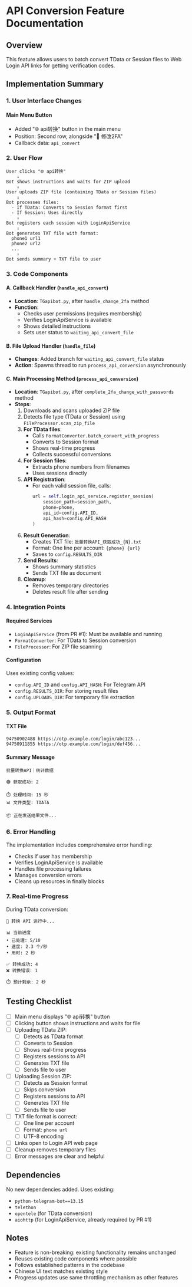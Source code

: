 # API Conversion Feature Documentation

## Overview
This feature allows users to batch convert TData or Session files to Web Login API links for getting verification codes.

## Implementation Summary

### 1. User Interface Changes

#### Main Menu Button
- Added "🌐 api转换" button in the main menu
- Position: Second row, alongside "🔐 修改2FA"
- Callback data: `api_convert`

### 2. User Flow

```
User clicks "🌐 api转换" 
    ↓
Bot shows instructions and waits for ZIP upload
    ↓
User uploads ZIP file (containing TData or Session files)
    ↓
Bot processes files:
  - If TData: Converts to Session format first
  - If Session: Uses directly
    ↓
Bot registers each session with LoginApiService
    ↓
Bot generates TXT file with format:
  phone1 url1
  phone2 url2
  ...
    ↓
Bot sends summary + TXT file to user
```

### 3. Code Components

#### A. Callback Handler (`handle_api_convert`)
- **Location**: `TGapibot.py`, after `handle_change_2fa` method
- **Function**: 
  - Checks user permissions (requires membership)
  - Verifies LoginApiService is available
  - Shows detailed instructions
  - Sets user status to `waiting_api_convert_file`

#### B. File Upload Handler (`handle_file`)
- **Changes**: Added branch for `waiting_api_convert_file` status
- **Action**: Spawns thread to run `process_api_conversion` asynchronously

#### C. Main Processing Method (`process_api_conversion`)
- **Location**: `TGapibot.py`, after `complete_2fa_change_with_passwords` method
- **Steps**:
  1. Downloads and scans uploaded ZIP file
  2. Detects file type (TData or Session) using `FileProcessor.scan_zip_file`
  3. **For TData files**:
     - Calls `FormatConverter.batch_convert_with_progress`
     - Converts to Session format
     - Shows real-time progress
     - Collects successful conversions
  4. **For Session files**:
     - Extracts phone numbers from filenames
     - Uses sessions directly
  5. **API Registration**:
     - For each valid session file, calls:
       ```python
       url = self.login_api_service.register_session(
           session_path=session_path,
           phone=phone,
           api_id=config.API_ID,
           api_hash=config.API_HASH
       )
       ```
  6. **Result Generation**:
     - Creates TXT file: `批量转换API_获取成功_{N}.txt`
     - Format: One line per account: `{phone} {url}`
     - Saves to `config.RESULTS_DIR`
  7. **Send Results**:
     - Shows summary statistics
     - Sends TXT file as document
  8. **Cleanup**:
     - Removes temporary directories
     - Deletes result file after sending

### 4. Integration Points

#### Required Services
- `LoginApiService` (from PR #1): Must be available and running
- `FormatConverter`: For TData to Session conversion
- `FileProcessor`: For ZIP file scanning

#### Configuration
Uses existing config values:
- `config.API_ID` and `config.API_HASH`: For Telegram API
- `config.RESULTS_DIR`: For storing result files
- `config.UPLOADS_DIR`: For temporary file extraction

### 5. Output Format

#### TXT File
```
94750902488 https://otp.example.com/login/abc123...
94750911855 https://otp.example.com/login/def456...
```

#### Summary Message
```
批量转换API｜统计数据

🟢 获取成功: 2

⏱️ 处理时间: 15 秒
📊 文件类型: TDATA

📦 正在发送结果文件...
```

### 6. Error Handling

The implementation includes comprehensive error handling:
- Checks if user has membership
- Verifies LoginApiService is available
- Handles file processing failures
- Manages conversion errors
- Cleans up resources in finally blocks

### 7. Real-time Progress

During TData conversion:
```
🔄 转换 API 进行中...

📊 当前进度
• 已处理: 5/10
• 速度: 2.3 个/秒
• 用时: 2 秒

✅ 转换成功: 4
❌ 转换错误: 1

⏱️ 预计剩余: 2 秒
```

## Testing Checklist

- [ ] Main menu displays "🌐 api转换" button
- [ ] Clicking button shows instructions and waits for file
- [ ] Uploading TData ZIP:
  - [ ] Detects as TData format
  - [ ] Converts to Session
  - [ ] Shows real-time progress
  - [ ] Registers sessions to API
  - [ ] Generates TXT file
  - [ ] Sends file to user
- [ ] Uploading Session ZIP:
  - [ ] Detects as Session format
  - [ ] Skips conversion
  - [ ] Registers sessions to API
  - [ ] Generates TXT file
  - [ ] Sends file to user
- [ ] TXT file format is correct:
  - [ ] One line per account
  - [ ] Format: `phone url`
  - [ ] UTF-8 encoding
- [ ] Links open to Login API web page
- [ ] Cleanup removes temporary files
- [ ] Error messages are clear and helpful

## Dependencies

No new dependencies added. Uses existing:
- `python-telegram-bot==13.15`
- `telethon`
- `opentele` (for TData conversion)
- `aiohttp` (for LoginApiService, already required by PR #1)

## Notes

- Feature is non-breaking: existing functionality remains unchanged
- Reuses existing code components where possible
- Follows established patterns in the codebase
- Chinese UI text matches existing style
- Progress updates use same throttling mechanism as other features
